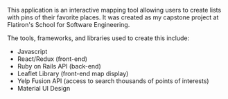 
This application is an interactive mapping tool allowing users to create lists with pins of their favorite places. It was created as my capstone project at Flatiron's School for Software Engineering.

The tools, frameworks, and libraries used to create this include:

- Javascript
- React/Redux (front-end)
- Ruby on Rails API (back-end)
- Leaflet Library (front-end map display)
- Yelp Fusion API (access to search thousands of points of interests)
- Material UI Design
